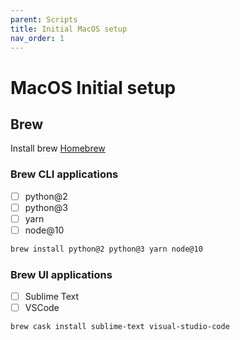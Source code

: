 ```yaml
---
parent: Scripts
title: Initial MacOS setup
nav_order: 1
---
```


# MacOS Initial setup

## Brew
Install brew [Homebrew](https://brew.sh)

### Brew CLI applications
- [ ] python@2
- [ ] python@3
- [ ] yarn
- [ ] node@10

```sh
brew install python@2 python@3 yarn node@10
```

### Brew UI applications
- [ ] Sublime Text
- [ ] VSCode

```sh
brew cask install sublime-text visual-studio-code
```

